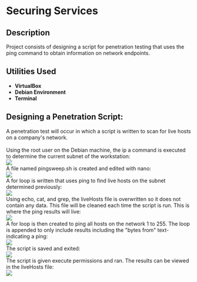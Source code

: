 <h1>Securing Services</h1>

<h2>Description</h2>
Project consists of designing a script for penetration testing that uses the ping command to obtain information on network endpoints.
<br />


<h2>Utilities Used</h2>

- <b>VirtualBox</b>
- <b>Debian Environment</b>
- <b>Terminal</b>

<h2>Designing a Penetration Script:</h2>
A penetration test will occur in which a script is written to scan for live hosts on a company's network.
<br />
<br />
Using the root user on the Debian machine, the ip a command is executed to determine the current subnet of the workstation:<br/>
<img src="https://imagizer.imageshack.com/img922/8213/Ul17Vw.png"
<br />
<br />
A file named pingsweep.sh is created and edited with nano:<br/>
<img src="https://imagizer.imageshack.com/img924/7442/HhsTT5.png"
<br />
<br />
A for loop is written that uses ping to find live hosts on the subnet determined previously:<br/>
<img src="https://imagizer.imageshack.com/img922/5695/Oxceyt.png"
<br />
<br />
Using echo, cat, and grep, the liveHosts file is overwritten so it does not contain any data. This file will be cleaned each time the script is run. This is where the ping results will live:<br/>
<img src="https://imagizer.imageshack.com/img922/9605/ywW6ma.png"
<br />
<br />
A for loop is then created to ping all hosts on the network 1 to 255. The loop is appended to only include results including the "bytes from" text- indicating a ping:<br/>
<img src="https://imagizer.imageshack.com/img923/7734/iFYqNc.png"
<br />
<br />
The script is saved and exited:<br/>
<img src="https://imagizer.imageshack.com/img922/7876/4YLOkc.png"
<br />
<br />
The script is given execute permissions and ran. The results can be viewed in the liveHosts file:<br/>
<img src="https://imagizer.imageshack.com/img922/8194/deq7qn.png"
<br />
<br />


<!--
 ```diff
- text in red
+ text in green
! text in orange
# text in gray
@@ text in purple (and bold)@@
```
--!>
